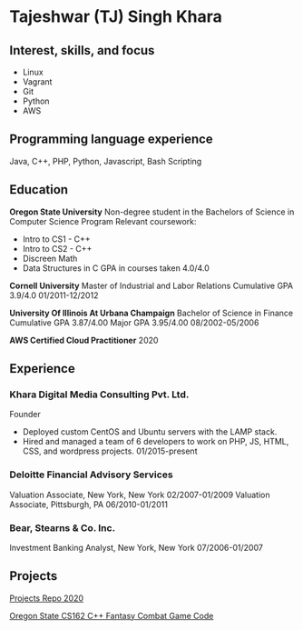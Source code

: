 # Tajeshwar (TJ) Singh Khara

## Interest, skills, and focus
* Linux
* Vagrant
* Git
* Python
* AWS

## Programming language experience
Java, C++, PHP, Python, Javascript, Bash Scripting

## Education
**Oregon State University**
Non-degree student in the Bachelors of Science in Computer Science Program
Relevant coursework: 
* Intro to CS1 - C++
* Intro to CS2 - C++
* Discreen Math
* Data Structures in C
GPA in courses taken 4.0/4.0

**Cornell University**
Master of Industrial and Labor Relations
Cumulative GPA 3.9/4.0
01/2011-12/2012

**University Of Illinois At Urbana Champaign**
Bachelor of Science in Finance
Cumulative GPA 3.87/4.00
Major GPA 3.95/4.00
08/2002-05/2006

**AWS Certified Cloud Practitioner**
2020

## Experience
### Khara Digital Media Consulting Pvt. Ltd.
Founder
* Deployed custom CentOS and Ubuntu servers with the LAMP stack.
* Hired and managed a team of 6 developers to work on PHP, JS, HTML, CSS, and wordpress projects.
01/2015-present

### Deloitte Financial Advisory Services
Valuation Associate, New York, New York
02/2007-01/2009
Valuation Associate, Pittsburgh, PA
06/2010-01/2011

### Bear, Stearns & Co. Inc.
Investment Banking Analyst, New York, New York
07/2006-01/2007

## Projects
[Projects Repo 2020](https://github.com/tjkhara/projects)

[Oregon State CS162 C++ Fantasy Combat Game Code](https://bitbucket.org/tajeshwarkhara/cs162_project3_fantasycombatgame/src/master/)


